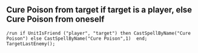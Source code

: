 ## Cure Poison from target if target is a player, else Cure Poison from oneself
```
/run if UnitIsFriend ("player", "target") then CastSpellByName("Cure Poison") else CastSpellByName("Cure Poison",1)  end; TargetLastEnemy();
```